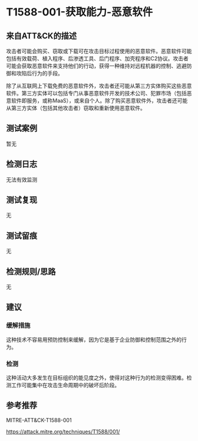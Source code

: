 # T1588-001-获取能力-恶意软件

## 来自ATT&CK的描述

攻击者可能会购买、窃取或下载可在攻击目标过程使用的恶意软件。恶意软件可能包括有效载荷、植入程序、后渗透工具、后门程序、加壳程序和C2协议。攻击者可能会获取恶意软件来支持他们的行动，获得一种维持对远程机器的控制、逃避防御和攻陷后行为的手段。

除了从互联网上下载免费的恶意软件外，攻击者还可能从第三方实体购买这些恶意软件。第三方实体可以包括专门从事恶意软件开发的技术公司、犯罪市场（包括恶意软件即服务，或称MaaS），或来自个人。除了购买恶意软件外，攻击者还可能从第三方实体（包括其他攻击者）窃取和重新使用恶意软件。

## 测试案例

暂无

## 检测日志

无法有效监测

## 测试复现

无

## 测试留痕

无

## 检测规则/思路

无

## 建议

### 缓解措施

这种技术不容易用预防控制来缓解，因为它是基于企业防御和控制范围之外的行为。

### 检测

这种活动大多发生在目标组织的能见度之外，使得对这种行为的检测变得困难。检测工作可能集中在攻击生命周期中的破坏后阶段。

## 参考推荐

MITRE-ATT&CK-T1588-001

<https://attack.mitre.org/techniques/T1588/001/>
